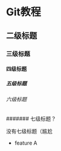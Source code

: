 # Git教程

## 二级标题

### 三级标题

#### 四级标题

##### 五级标题

###### 六级标题

####### 七级标题？

没有七级标题（尴尬



- feature A